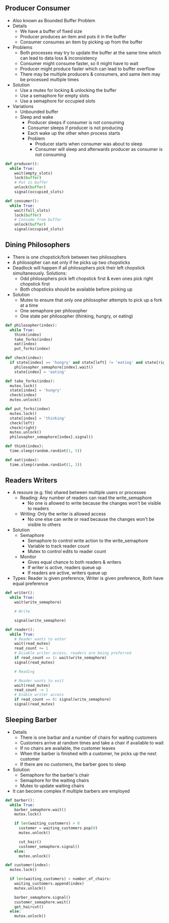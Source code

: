 ## Producer Consumer
- Also known as Bounded Buffer Problem
- Details
  - We have a buffer of fixed size
  - Producer produces an item and puts it in the buffer
  - Consumer consumes an item by picking up from the buffer
- Problems
  - Both processes may try to update the buffer at the same time which can lead to data loss & inconsistency
  - Consumer might consume faster, so it might have to wait
  - Producer might produce faster which can lead to buffer overflow
  - There may be multiple producers & consumers, and same item may be processed multiple times
- Solution
  - Use a mutex for locking & unlocking the buffer
  - Use a semaphore for empty slots
  - Use a semaphore for occupied slots
- Variations
  - Unbounded buffer
  - Sleep and wake
    - Producer sleeps if consumer is not consuming
    - Consumer sleeps if producer is not producing
    - Each wake up the other when process starts
    - Problem
      - Producer starts when consumer was about to sleep
      - Consumer will sleep and afterwards producer as consumer is not consuming

```py
def producer():
  while True:
    wait(empty_slots)
    lock(buffer)
    # Put in buffer
    unlock(buffer)
    signal(occupied_slots)

def consumer():
  while True:
    wait(full_slots)
    lock(buffer)
    # Consume from buffer
    unlock(buffer)
    signal(occupied_slots)
```

## Dining Philosophers
- There is one chopstick/fork between two philosophers
- A philosopher can eat only if he picks up two chopsticks
- Deadlock will happen if all philosophers pick their left chopstick simultaneously. Solutions:
  - Odd philosophers pick left chopstick first & even ones pick right chopstick first
  - Both chopsticks should be available before picking up
- Solution
  - Mutex to ensure that only one philosopher attempts to pick up a fork at a time
  - One semaphore per philosopher
  - One state per philosopher (thinking, hungry, or eating)

```py
def philosopher(index):
  while True:
    think(index)
    take_forks(index)
    eat(index)
    put_forks(index)

def check(index):
  if state[index] == 'hungry' and state[left] != 'eating' and state[right] != 'eating':
    philosopher_semaphore[index].wait()
    state[index] = 'eating'

def take_forks(index):
  mutex.lock()
  state[index] = 'hungry'
  check(index)
  mutex.unlock()

def put_forks(index)
  mutex.lock()
  state[index] = 'thinking'
  check(left)
  check(right)
  mutex.unlock()
  philosopher_semaphore[index].signal()

def think(index):
  time.sleep(random.randint(1, 5))

def eat(index):
  time.sleep(random.randint(1, 3))
```

## Readers Writers
- A resoure (e.g. file) shared between multiple users or processes
  - Reading: Any number of readers can read the write_semaphore
    - No one is allowed to write because the changes won't be visible to readers
  - Writing: Only the writer is allowed access
    - No one else can write or read because the changes won't be visible to others
- Solution
  - Semaphore
    - Semaphore to control write action to the write_semaphore
    - Variable to track reader count
    - Mutex to control edits to reader count
  - Monitor
    - Gives equal chance to both readers & writers
    - If writer is active, readers queue up
    - If readers are active, writers queue up
- Types: Reader is given preference, Writer is given preference, Both have equal preference

```py
def writer():
  while True:
    wait(write_semaphore)

    # Write

    signal(write_semaphore)

def reader():
  while True:
    # Reader wants to enter
    wait(read_mutex)
    read_count += 1
    # Disable writer access, readers are being preferred
    if read_count == 1: wait(write_semaphore)
    signal(read_mutex)

    # Reading

    # Reader wants to exit
    wait(read_mutex)
    read_count -= 1
    # Enable writer access
    if read_count == 0: signal(write_semaphore)
    signal(read_mutex)
```

## Sleeping Barber
- Details
  - There is one barbar and a number of chairs for waiting customers
  - Customers arrive at random times and take a chair if available to wait
  - If no chairs are available, the customer leaves
  - When the barber is finished with a customer, he picks up the next customer
  - If there are no customers, the barber goes to sleep
- Solution
  - Semaphore for the barber's chair
  - Semaphore for the waiting chairs
  - Mutex to update waiting chairs
- It can become complex if multiple barbers are employed

```py
def barber():
  while True:
    barber_semaphore.wait()
    mutex.lock()

    if len(waiting_customers) > 0
      customer = waiting_customers.pop(0)
      mutex.unlock()

      cut_hair()
      customer_semaphore.signal()
    else:
      mutex.unlock()

def customer(index):
  mutex.lock()

  if len(waiting_customers) < number_of_chairs:
    waiting_customers.append(index)
    mutex.unlock()

    barber_semaphore.signal()
    customer_semaphore.wait()
    get_haircut()
  else:
    mutex.unlock()
```
